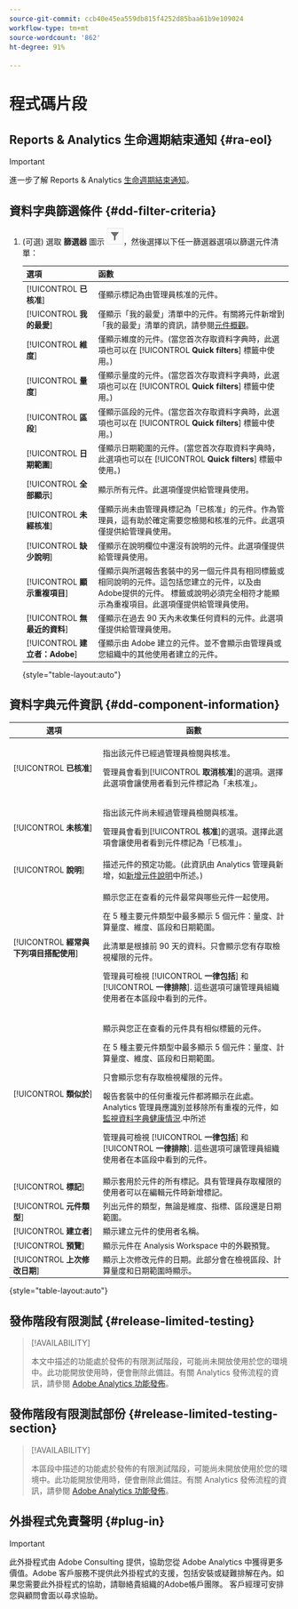 ```yaml
---
source-git-commit: ccb40e45ea559db815f4252d85baa61b9e109024
workflow-type: tm+mt
source-wordcount: '862'
ht-degree: 91%

---
```

# 程式碼片段

## Reports &amp; Analytics 生命週期結束通知 {#ra-eol}

>[!IMPORTANT]
>
>進一步了解 Reports &amp; Analytics [生命週期結束通知](https://express.adobe.com/page/6WnF8JK6IRDhf/)。

## 資料字典篩選條件 {#dd-filter-criteria}

1. (可選) 選取 **篩選器** 圖示 ![資料字典篩選器圖示](/help/analyze/analysis-workspace/components/data-dictionary/assets/data-dictionary-filter-icon.png)，然後選擇以下任一篩選器選項以篩選元件清單：

   | 選項 | 函數 |
   |---------|----------|
   | [!UICONTROL **已核准**] | 僅顯示標記為由管理員核准的元件。 |
   | [!UICONTROL **我的最愛**] | 僅顯示「我的最愛」清單中的元件。有關將元件新增到「我的最愛」清單的資訊，請參閱[元件概觀](/help/analyze/analysis-workspace/components/analysis-workspace-components.md)。 |
   | [!UICONTROL **維度**] | 僅顯示維度的元件。(當您首次存取資料字典時，此選項也可以在 [!UICONTROL **Quick filters**] 標籤中使用。) |
   | [!UICONTROL **量度**] | 僅顯示量度的元件。(當您首次存取資料字典時，此選項也可以在 [!UICONTROL **Quick filters**] 標籤中使用。) |
   | [!UICONTROL **區段**] | 僅顯示區段的元件。(當您首次存取資料字典時，此選項也可以在 [!UICONTROL **Quick filters**] 標籤中使用。) <!--this is Filters in CJA--> |
   | [!UICONTROL **日期範圍**] | 僅顯示日期範圍的元件。(當您首次存取資料字典時，此選項也可以在 [!UICONTROL **Quick filters**] 標籤中使用。) |
   | [!UICONTROL **全部顯示**] | 顯示所有元件。此選項僅提供給管理員使用。 |
   | [!UICONTROL **未經核准**] | 僅顯示尚未由管理員標記為「已核准」的元件。作為管理員，這有助於確定需要您檢閱和核准的元件。此選項僅提供給管理員使用。 |
   | [!UICONTROL **缺少說明**] | 僅顯示在說明欄位中還沒有說明的元件。此選項僅提供給管理員使用。 |
   | [!UICONTROL **顯示重複項目**] | 僅顯示與所選報告套裝中的另一個元件具有相同標籤或相同說明的元件。這包括您建立的元件，以及由Adobe提供的元件。 標籤或說明必須完全相符才能顯示為重複項目。此選項僅提供給管理員使用。 |
   | [!UICONTROL **無最近的資料**] | 僅顯示在過去 90 天內未收集任何資料的元件。此選項僅提供給管理員使用。 |
   | [!UICONTROL **建立者：Adobe**] <!-- I don't see this option--> | 僅顯示由 Adobe 建立的元件。並不會顯示由管理員或您組織中的其他使用者建立的元件。 |

   {style="table-layout:auto"}

## 資料字典元件資訊 {#dd-component-information}

| 選項 | 函數 |
|---------|----------|
| [!UICONTROL **已核准**] | <p>指出該元件已經過管理員檢閱與核准。</p><p>管理員會看到&#x200B;[!UICONTROL **取消核准**]&#x200B;的選項。選擇此選項會讓使用者看到元件標記為「未核准」。</p> |
| [!UICONTROL **未核准**] | <p>指出該元件尚未經過管理員檢閱與核准。</p><p>管理員會看到&#x200B;[!UICONTROL **核准**]&#x200B;的選項。選擇此選項會讓使用者看到元件標記為「已核准」。</p> |
| [!UICONTROL **說明**] | 描述元件的預定功能。(此資訊由 Analytics 管理員新增，如[新增元件說明](/help/analyze/analysis-workspace/components/add-component-descriptions.md)中所述。) |
| [!UICONTROL **經常與下列項目搭配使用**] | <p>顯示您正在查看的元件最常與哪些元件一起使用。</p><p>在 5 種主要元件類型中最多顯示 5 個元件：量度、計算量度、維度、區段和日期範圍。</p><p>此清單是根據前 90 天的資料。只會顯示您有存取檢視權限的元件。</p><p>管理員可檢視 [!UICONTROL **一律包括**] 和 [!UICONTROL **一律排除**]. 這些選項可讓管理員組織使用者在本區段中看到的元件。</p> |
| [!UICONTROL **類似於**] | <p>顯示與您正在查看的元件具有相似標籤的元件。</p><p>在 5 種主要元件類型中最多顯示 5 個元件：量度、計算量度、維度、區段和日期範圍。</p><p>只會顯示您有存取檢視權限的元件。</p><p>報告套裝中的任何重複元件都將顯示在此處。Analytics 管理員應識別並移除所有重複的元件，如[監視資料字典健康情況](/help/analyze/analysis-workspace/components/data-dictionary/monitor-data-dictionary-health.md).中所述</p><p>管理員可檢視 [!UICONTROL **一律包括**] 和 [!UICONTROL **一律排除**]. 這些選項可讓管理員組織使用者在本區段中看到的元件。</p> |
| [!UICONTROL **標記**] | 顯示套用於元件的所有標記。具有管理員存取權限的使用者可以在編輯元件時新增標記。 |
| [!UICONTROL **元件類型**] | 列出元件的類型，無論是維度、指標、區段還是日期範圍。 |
| [!UICONTROL **建立者**] | 顯示建立元件的使用者名稱。 |
| [!UICONTROL **預覽**] | 顯示元件在 Analysis Workspace 中的外觀預覽。 |
| [!UICONTROL **上次修改日期**] | 顯示上次修改元件的日期。此部分會在檢視區段、計算量度和日期範圍時顯示。<!--for CJA, it is displayed for all components--> |

{style="table-layout:auto"}

## 發佈階段有限測試 {#release-limited-testing}

>[!AVAILABILITY]
>
>本文中描述的功能處於發佈的有限測試階段，可能尚未開放使用於您的環境中。此功能開放使用時，便會刪除此備註。有關 Analytics 發佈流程的資訊，請參閱 [Adobe Analytics 功能發佈](/help/release-notes/releases.md)。

## 發佈階段有限測試部份 {#release-limited-testing-section}

>[!AVAILABILITY]
>
>本區段中描述的功能處於發佈的有限測試階段，可能尚未開放使用於您的環境中。此功能開放使用時，便會刪除此備註。有關 Analytics 發佈流程的資訊，請參閱 [Adobe Analytics 功能發佈](/help/release-notes/releases.md)。


## 外掛程式免責聲明 {#plug-in}

>[!IMPORTANT]
>
>此外掛程式由 Adobe Consulting 提供，協助您從 Adobe Analytics 中獲得更多價值。Adobe 客戶服務不提供此外掛程式的支援，包括安裝或疑難排解在內。如果您需要此外掛程式的協助，請聯絡貴組織的Adobe帳戶團隊。 客戶經理可安排您與顧問會面以尋求協助。

